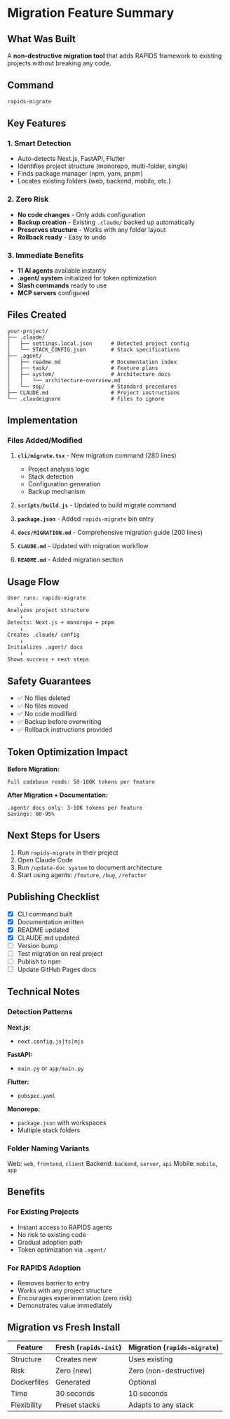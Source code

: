 # Migration Feature Summary

## What Was Built

A **non-destructive migration tool** that adds RAPIDS framework to existing projects without breaking any code.

## Command

```bash
rapids-migrate
```

## Key Features

### 1. Smart Detection
- Auto-detects Next.js, FastAPI, Flutter
- Identifies project structure (monorepo, multi-folder, single)
- Finds package manager (npm, yarn, pnpm)
- Locates existing folders (web, backend, mobile, etc.)

### 2. Zero Risk
- **No code changes** - Only adds configuration
- **Backup creation** - Existing `.claude/` backed up automatically
- **Preserves structure** - Works with any folder layout
- **Rollback ready** - Easy to undo

### 3. Immediate Benefits
- **11 AI agents** available instantly
- **.agent/ system** initialized for token optimization
- **Slash commands** ready to use
- **MCP servers** configured

## Files Created

```
your-project/
├── .claude/
│   ├── settings.local.json      # Detected project config
│   └── STACK_CONFIG.json        # Stack specifications
├── .agent/
│   ├── readme.md                # Documentation index
│   ├── task/                    # Feature plans
│   ├── system/                  # Architecture docs
│   │   └── architecture-overview.md
│   └── sop/                     # Standard procedures
├── CLAUDE.md                    # Project instructions
└── .claudeignore                # Files to ignore
```

## Implementation

### Files Added/Modified

1. **`cli/migrate.tsx`** - New migration command (280 lines)
   - Project analysis logic
   - Stack detection
   - Configuration generation
   - Backup mechanism

2. **`scripts/build.js`** - Updated to build migrate command

3. **`package.json`** - Added `rapids-migrate` bin entry

4. **`docs/MIGRATION.md`** - Comprehensive migration guide (200 lines)

5. **`CLAUDE.md`** - Updated with migration workflow

6. **`README.md`** - Added migration section

## Usage Flow

```
User runs: rapids-migrate
    ↓
Analyzes project structure
    ↓
Detects: Next.js + monorepo + pnpm
    ↓
Creates .claude/ config
    ↓
Initializes .agent/ docs
    ↓
Shows success + next steps
```

## Safety Guarantees

- ✅ No files deleted
- ✅ No files moved
- ✅ No code modified
- ✅ Backup before overwriting
- ✅ Rollback instructions provided

## Token Optimization Impact

**Before Migration:**
```
Full codebase reads: 50-100K tokens per feature
```

**After Migration + Documentation:**
```
.agent/ docs only: 3-10K tokens per feature
Savings: 80-95%
```

## Next Steps for Users

1. Run `rapids-migrate` in their project
2. Open Claude Code
3. Run `/update-doc system` to document architecture
4. Start using agents: `/feature`, `/bug`, `/refactor`

## Publishing Checklist

- [x] CLI command built
- [x] Documentation written
- [x] README updated
- [x] CLAUDE.md updated
- [ ] Version bump
- [ ] Test migration on real project
- [ ] Publish to npm
- [ ] Update GitHub Pages docs

## Technical Notes

### Detection Patterns

**Next.js:**
- `next.config.js|ts|mjs`

**FastAPI:**
- `main.py` or `app/main.py`

**Flutter:**
- `pubspec.yaml`

**Monorepo:**
- `package.json` with workspaces
- Multiple stack folders

### Folder Naming Variants

Web: `web`, `frontend`, `client`
Backend: `backend`, `server`, `api`
Mobile: `mobile`, `app`

## Benefits

### For Existing Projects
- Instant access to RAPIDS agents
- No risk to existing code
- Gradual adoption path
- Token optimization via `.agent/`

### For RAPIDS Adoption
- Removes barrier to entry
- Works with any project structure
- Encourages experimentation (zero risk)
- Demonstrates value immediately

## Migration vs Fresh Install

| Feature | Fresh (`rapids-init`) | Migration (`rapids-migrate`) |
|---------|----------------------|----------------------------|
| Structure | Creates new | Uses existing |
| Risk | Zero (new) | Zero (non-destructive) |
| Dockerfiles | Generated | Optional |
| Time | 30 seconds | 10 seconds |
| Flexibility | Preset stacks | Adapts to any stack |
